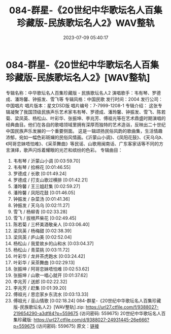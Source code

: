 ﻿---
title: 084-群星-《20世纪中华歌坛名人百集珍藏版-民族歌坛名人2》WAV整轨
date: 2023-07-09 05:40:17
categories: WAV车载音乐、镜像
tags: 华语中文
---
# 084-群星-《20世纪中华歌坛名人百集珍藏版-民族歌坛名人2》[WAV整轨]

专辑名称：中华歌坛名人百集珍藏版 - 民族歌坛名人2
演唱歌手：韦有琴、罗德成、潘玲馨、钟振发、雪飞等
专辑风格：中国民歌
发行时间：2004
发行公司：中国唱片
唱片版本：星文DSD版
唱片编号：7-7999-1208-1
专辑介绍：
这张专辑凝聚了我国顶级民族声乐艺术家韦有琴、罗德成、潘玲馨、钟振发、雪飞、陈若菊、梁凤英、杨松山、叶彩华、张振坤、李兆芳、傅祖光等在艺术鼎盛时期演唱的经典曲目。他们在各自的歌唱领域里拥有深厚而独特的艺术造诣，反映出二十世纪中国民族声乐发展的一个重要侧面。
这是一辑颂扬民俗风韵的歌曲集，生活情趣浓郁，宛如一幅色彩斑斓的民俗风情画。《沂蒙山小调》、《凤阳花鼓》、《天乌乌》、《阿哥恋妹唔怕难》、《采茶舞曲》等民谣、山歌用闽南话、广东客家话等不同的方言演绎，歌声闪烁着耀眼的光芒和缤纷的色彩。
专辑曲目：
01. 韦有琴 / 沂蒙山小调
[0:03:59.70]
02. 韦有琴 / 拾棉花
[0:01:46.55]
03. 罗德成 / 长歌
[0:01:49.24]
04. 罗德成 / 打支山歌过横排
[0:01:42.21]
05. 潘玲馨 / 王三姐赶集
[0:02:59.27]
06. 潘玲馨 / 凤阳花鼓
[0:01:46.05]
07. 钟振发 / 杂菜汤
[0:01:41.36]
08. 钟振发 / 天乌乌
[0:02:11.27]
09. 雪飞 / 杨柳青
[0:02:33.28]
10. 雪飞 / 拔根芦柴花
[0:02:49.45]
11. 陈若菊 / 三杯美酒敬亲人
[0:03:06.40]
12. 梁凤英 / 杨梅甜
[0:02:38.39]
13. 梁凤英 / 庐山美
[0:02:52.04]
14. 杨松山 / 我爱故乡的山和水
[0:03:04.37]
15. 杨松山 / 青菜挑
[0:03:11.72]
16. 叶彩华 / 龙井茶虎跑水
[0:03:24.42]
17. 叶彩华 / 采茶舞曲
[0:02:29.13]
18. 张振坤 / 阿哥恋妹唔怕难
[0:02:53.62]
19. 张振坤 / 山歌一唱心就开
[0:01:37.62]
20. 李兆芳 / 送郎
[0:02:22.32]
21. 李兆芳 / 赶集
[0:01:39.20]
22. 傅祖光 / 思恋家乡东流水
[0:03:13.33]
23. 傅祖光 / 巫山情歌
[0:02:18.24]
084-群星-《20世纪中华歌坛名人百集珍藏版-民族歌坛名人2》[WAV整轨].zip: https://url27.ctfile.com/f/9388027-219654290-a3df84?p=559675
(访问密码: 559675)
20世纪中华歌坛名人百集珍藏版: https://url27.ctfile.com/d/9388027-24931445-26e666?p=559675
(访问密码: 559675)
原文：[链接](https://blog.sina.com.cn/s/blog_1647c7e76010312mg.html)